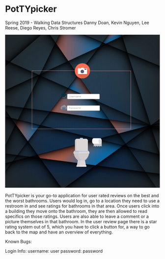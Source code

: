 # PotTYpicker
Spring 2019 - Walking Data Structures
Danny Doan, Kevin Nguyen, Lee Reese, Diego Reyes, Chris Stromer

![alt text](https://github.com/UTSA-CS-3443/PotTYpicker/blob/master/image/Login_Controller.png)

PotTYpicker is your go-to application for user rated reviews on the best and the worst bathrooms. Users would log in, go to a location they need to use a restroom in and see ratings for bathrooms in that area. Once users click into a building they move onto the bathroom, they are then allowed to read specifics on those ratings. Users are also able to leave a comment or a picture themselves in that bathroom. In the user review page there is a star rating system out of 5, which you have to click a button for, a way to go back to the map and have an overview of everything.

Known Bugs:

Login Info:
	username: user
	password: password
